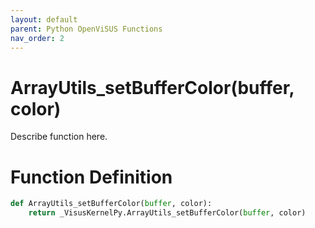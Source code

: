 ```yaml
---
layout: default
parent: Python OpenViSUS Functions
nav_order: 2
---
```


# ArrayUtils_setBufferColor(buffer, color)

Describe function here.

# Function Definition

```python
def ArrayUtils_setBufferColor(buffer, color):
    return _VisusKernelPy.ArrayUtils_setBufferColor(buffer, color)
```